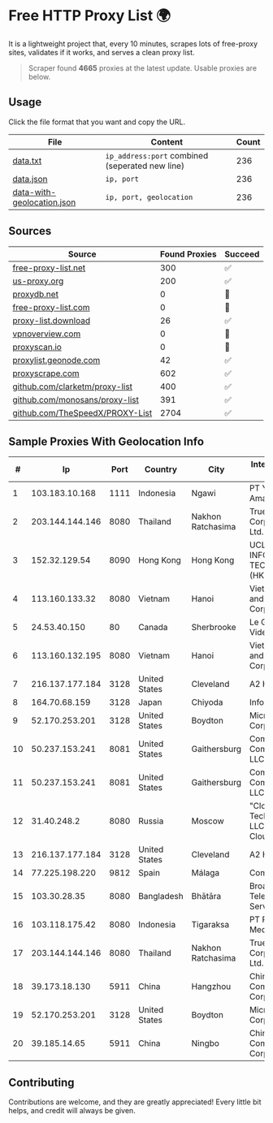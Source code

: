 
# Free HTTP Proxy List 🌍

It is a lightweight project that, every 10 minutes, scrapes lots of free-proxy sites, validates if it works, and serves a clean proxy list.


> Scraper found **4665** proxies at the latest update. Usable proxies are below.

## Usage

Click the file format that you want and copy the URL.


|File|Content|Count|
|----|-------|-----|
|[data.txt](https://raw.githubusercontent.com/themiralay/Proxy-List-World/master/data.txt)|`ip_address:port` combined (seperated new line)|236|
|[data.json](https://raw.githubusercontent.com/themiralay/Proxy-List-World/master/data.json)|`ip, port`|236|
|[data-with-geolocation.json](https://raw.githubusercontent.com/themiralay/Proxy-List-World/master/data-with-geolocation.json)|`ip, port, geolocation`|236|

## Sources

|Source|Found Proxies|Succeed|
|------|-------------|-------|
|[free-proxy-list.net](https://free-proxy-list.net)|300|✅|
|[us-proxy.org](https://www.us-proxy.org)|200|✅|
|[proxydb.net](http://proxydb.net)|0|🚫|
|[free-proxy-list.com](https://free-proxy-list.com/?page=&port=&type%5B%5D=http&type%5B%5D=https&up_time=0&search=Search)|0|🚫|
|[proxy-list.download](https://www.proxy-list.download/HTTP)|26|✅|
|[vpnoverview.com](https://vpnoverview.com/privacy/anonymous-browsing/free-proxy-servers)|0|🚫|
|[proxyscan.io](https://www.proxyscan.io)|0|🚫|
|[proxylist.geonode.com](https://proxylist.geonode.com/api/proxy-list?limit=300&page=1&sort_by=lastChecked&sort_type=desc&protocols=http,https)|42|✅|
|[proxyscrape.com](https://api.proxyscrape.com/v2/?request=displayproxies&protocol=http&timeout=10000&country=all&ssl=all&anonymity=all)|602|✅|
|[github.com/clarketm/proxy-list](https://raw.githubusercontent.com/clarketm/proxy-list/master/proxy-list-raw.txt)|400|✅|
|[github.com/monosans/proxy-list](https://raw.githubusercontent.com/monosans/proxy-list/main/proxies/http.txt)|391|✅|
|[github.com/TheSpeedX/PROXY-List](https://raw.githubusercontent.com/TheSpeedX/PROXY-List/master/http.txt)|2704|✅|


## Sample Proxies With Geolocation Info

|#|Ip|Port|Country|City|Internet Service Provider|
|-|--|----|-------|----|-------------------------|
|1|103.183.10.168|1111|Indonesia|Ngawi|PT Yasmin Amanah Media|
|2|203.144.144.146|8080|Thailand|Nakhon Ratchasima|True Internet Corporation CO. Ltd.|
|3|152.32.129.54|8090|Hong Kong|Hong Kong|UCLOUD INFORMATION TECHNOLOGY (HK) LIMITED|
|4|113.160.133.32|8080|Vietnam|Hanoi|VietNam Post and Telecom Corporation|
|5|24.53.40.150|80|Canada|Sherbrooke|Le Groupe Videotron Ltee|
|6|113.160.132.195|8080|Vietnam|Hanoi|VietNam Post and Telecom Corporation|
|7|216.137.177.184|3128|United States|Cleveland|A2 Hosting, Inc.|
|8|164.70.68.159|3128|Japan|Chiyoda|InfoSphere|
|9|52.170.253.201|3128|United States|Boydton|Microsoft Corporation|
|10|50.237.153.241|8081|United States|Gaithersburg|Comcast Cable Communications, LLC|
|11|50.237.153.241|8081|United States|Gaithersburg|Comcast Cable Communications, LLC|
|12|31.40.248.2|8080|Russia|Moscow|"Cloud Technologies" LLC trading as Cloud.ru|
|13|216.137.177.184|3128|United States|Cleveland|A2 Hosting, Inc.|
|14|77.225.198.220|9812|Spain|Málaga|Comunitel Global|
|15|103.30.28.35|8080|Bangladesh|Bhātāra|Broad Band Telecom Services Ltd|
|16|103.118.175.42|8080|Indonesia|Tigaraksa|PT Perwira Media Solusi|
|17|203.144.144.146|8080|Thailand|Nakhon Ratchasima|True Internet Corporation CO. Ltd.|
|18|39.173.18.130|5911|China|Hangzhou|China Mobile Communications Corporation|
|19|52.170.253.201|3128|United States|Boydton|Microsoft Corporation|
|20|39.185.14.65|5911|China|Ningbo|China Mobile Communications Corporation|



## Contributing

Contributions are welcome, and they are greatly appreciated! Every
little bit helps, and credit will always be given.

